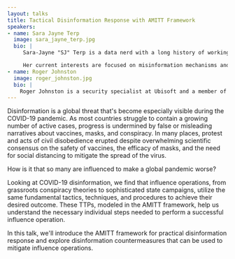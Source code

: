```yaml
---
layout: talks
title: Tactical Disinformation Response with AMITT Framework
speakers:
- name: Sara Jayne Terp
  image: sara_jayne_terp.jpg 
  bio: |
     Sara-Jayne "SJ" Terp is a data nerd with a long history of working on the hardest data problems she can find. Her background includes designing unmanned vehicle systems, transport, intelligence and disaster data systems with an emphasis on how humans and autonomous systems work together; developing crowdsourced advocacy tools, managing innovations, teaching data science to Columbia's international development students, designing probabilistic network algorithms, working as a pyrotechnician, and CTO of the UN's big data team.

     Her current interests are focused on misinformation mechanisms and counters; she founded Bodacea Light Industries to focus on this, worked with the Global Disinformation Index to create an independent disinformation rating system, and runs a Credibility Coalition working group on the application of information security principles to misinformation. SJ holds degrees in artificial intelligence and pattern analysis and neural networks. 
- name: Roger Johnston
  image: roger_johnston.jpg
  bio: |
    Roger Johnston is a security specialist at Ubisoft and a member of Cognitive Security Collaborative. Their background includes security consulting, adversary emulation, and malware development. At Cognitive Security Collaborative, Roger researches influence operation TTPs and develops mitigation strategies for the AMITT framework, performs red team exercises, and develops training. 
---
```

Disinformation is a global threat that's become especially visible during the COVID-19 pandemic. As most countries struggle to contain a growing number of active cases, progress is undermined by false or misleading narratives about vaccines, masks, and conspiracy. In many places, protest and acts of civil disobedience erupted despite overwhelming scientific consensus on the safety of vaccines, the efficacy of masks, and the need for social distancing to mitigate the spread of the virus.

How is it that so many are influenced to make a global pandemic worse?

Looking at COVID-19 disinformation, we find that influence operations, from grassroots conspiracy theories to sophisticated state campaigns, utilize the same fundamental tactics, techniques, and procedures to achieve their desired outcome. These TTPs, modeled in the AMITT framework, help us understand the necessary individual steps needed to perform a successful influence operation.

In this talk, we'll introduce the AMITT framework for practical disinformation response and explore disinformation countermeasures that can be used to mitigate influence operations.
